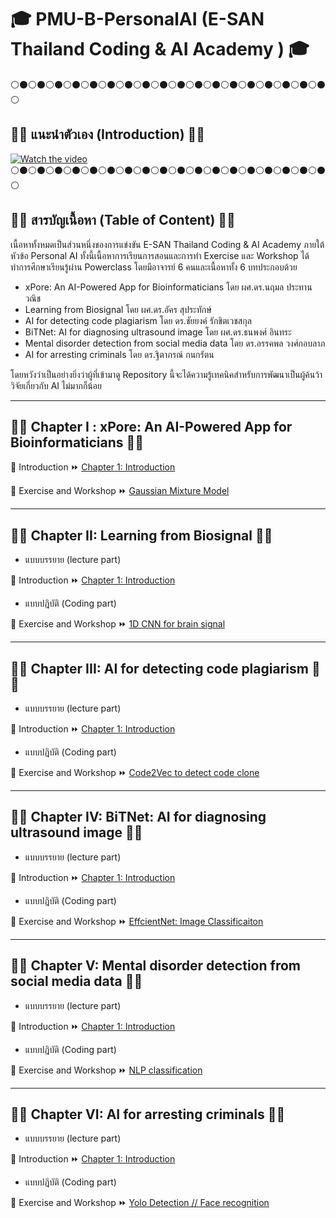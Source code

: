 # :mortar_board: PMU-B-PersonalAI (E-SAN Thailand Coding & AI Academy ) :mortar_board:
:white_circle::black_circle::white_circle::black_circle::white_circle::black_circle::white_circle::black_circle::white_circle::black_circle::white_circle::black_circle::white_circle::black_circle::white_circle::black_circle::white_circle::black_circle::white_circle::black_circle::white_circle::black_circle::white_circle::black_circle::white_circle::black_circle::white_circle::black_circle::white_circle::black_circle::white_circle::black_circle::white_circle::black_circle::white_circle::black_circle::white_circle:
## :thought_balloon::thought_balloon: แนะนำตัวเอง (Introduction) :thought_balloon::thought_balloon:

[![Watch the video](http://img.youtube.com/vi/q5KKOgBHKj0/0.jpg)](https://youtu.be/q5KKOgBHKj0)
:white_circle::black_circle::white_circle::black_circle::white_circle::black_circle::white_circle::black_circle::white_circle::black_circle::white_circle::black_circle::white_circle::black_circle::white_circle::black_circle::white_circle::black_circle::white_circle::black_circle::white_circle::black_circle::white_circle::black_circle::white_circle::black_circle::white_circle::black_circle::white_circle::black_circle::white_circle::black_circle::white_circle::black_circle::white_circle::black_circle::white_circle:
## :thought_balloon::thought_balloon: สารบัญเนื้อหา (Table of Content) :thought_balloon::thought_balloon:

เนื้อหาทั้งหมดเป็นส่วนหนึ่งของการแข่งขัน E-SAN Thailand Coding & AI Academy ภายใต้หัวข้อ Personal AI ทั้งนี้เนื้อหาการเรียนการสอนและการทำ Exercise และ Workshop ได้ทำการศึกษาเรียนรู้ผ่าน Powerclass โดยมีอาจารย์ 6 คนและเนื้อหาทั้ง 6 บทประกอบด้วย

- xPore: An AI-Powered App for Bioinformaticians โดย ผศ.ดร.นฤมล ประทานวณิช
- Learning from Biosignal โดย ผศ.ดร.อัคร สุประทักษ์
- AI for detecting code plagiarism โดย ดร.ชัยยงค์ รักขิตเวชสกุล
- BiTNet: AI for diagnosing ultrasound image โดย ผศ.ดร.ธนพงศ์ อินทระ
- Mental disorder detection from social media data โดย ดร.อรรคพล วงศ์กอบลาภ
- AI for arresting criminals โดย ดร.ฐิตาภรณ์ กนกรัตน
  
โดยหวังว่าเป็นอย่างยิ่งว่าผู้ที่เข้ามาดู Repository นี้จะได้ความรู้เทคนิคสำหรับการพัฒนาเป็นผู้ค้นว้าวิจัยเกี่ยวกับ AI ไม่มากก็น้อย

---

## 📜📜 Chapter I : xPore: An AI-Powered App for Bioinformaticians 📜📜
  
:page_facing_up: Introduction :fast_forward: [Chapter 1: Introduction](https://github.com/sitthatkaja/DPDM2023/blob/main/Chapter%201%20Intro.pdf)
  
:pencil: Exercise and Workshop :fast_forward: [Gaussian Mixture Model](https://github.com/sitthatkaja/PMU-B-PersonalAI/blob/main/GMM.ipynb)

---

## 📜📜 Chapter II: Learning from Biosignal 📜📜
- แบบบรรยาย (lecture part)
  
:page_facing_up: Introduction :fast_forward: [Chapter 1: Introduction](https://github.com/sitthatkaja/DPDM2023/blob/main/Chapter%201%20Intro.pdf)
- แบบปฎิบัติ (Coding part)
  
:pencil: Exercise and Workshop :fast_forward: [1D CNN for brain signal](https://github.com/sitthatkaja/Exercise-pmub-learning-biosignals-main)

---

## 📜📜 Chapter III: AI for detecting code plagiarism 📜📜
- แบบบรรยาย (lecture part) 
  
:page_facing_up: Introduction :fast_forward: [Chapter 1: Introduction](https://github.com/sitthatkaja/DPDM2023/blob/main/Chapter%201%20Intro.pdf)
- แบบปฎิบัติ (Coding part)
  
:pencil: Exercise and Workshop :fast_forward: [Code2Vec to detect code clone](https://github.com/sitthatkaja/PMU-B-PersonalAI/blob/main/Exercise_PMU_B_CodingAI_CodeCloneDetection_Workshop_sitthatka.ipynb)

---

## 📜📜 Chapter IV: BiTNet: AI for diagnosing ultrasound image 📜📜
- แบบบรรยาย (lecture part)
  
:page_facing_up: Introduction :fast_forward: [Chapter 1: Introduction](https://github.com/sitthatkaja/DPDM2023/blob/main/Chapter%201%20Intro.pdf)
- แบบปฎิบัติ (Coding part)
  
:pencil: Exercise and Workshop :fast_forward: [EffcientNet: Image Classificaiton](https://github.com/sitthatkaja/PMU-B-PersonalAI/blob/main/Exercise_PMUB_Personal_AI_Image_classification_EfficientNetB5.ipynb)

---

## 📜📜 Chapter V: Mental disorder detection from social media data 📜📜
- แบบบรรยาย (lecture part)
  
:page_facing_up: Introduction :fast_forward: [Chapter 1: Introduction](https://github.com/sitthatkaja/DPDM2023/blob/main/Chapter%201%20Intro.pdf)
- แบบปฎิบัติ (Coding part)
  
:pencil: Exercise and Workshop :fast_forward: [NLP classification](https://github.com/sitthatkaja/PMU-B-PersonalAI/blob/main/E_san_coding.ipynb)

---

## 📜📜 Chapter VI: AI for arresting criminals 📜📜
- แบบบรรยาย (lecture part)
  
:page_facing_up: Introduction :fast_forward: [Chapter 1: Introduction](https://github.com/sitthatkaja/DPDM2023/blob/main/Chapter%201%20Intro.pdf)
- แบบปฎิบัติ (Coding part)
  
:pencil: Exercise and Workshop :fast_forward: [Yolo Detection // Face recognition](https://github.com/sitthatkaja/PMU-B-PersonalAI/blob/main/Exercise_Train_Yolov8_Object_Detection_on_Custom_Dataset.ipynb)
